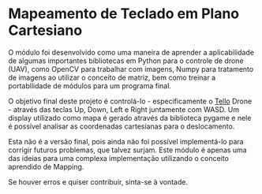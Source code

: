# Mapeamento de Teclado em Plano Cartesiano
  O módulo foi desenvolvido como uma maneira de aprender a aplicabilidade de algumas importantes bibliotecas em Python para o controle de drone (UAV), como OpenCV para trabalhar com imagens, Numpy para tratamento de imagens ao utilizar o conceito de matriz, bem como treinar a portabilidade de módulos para um programa final.
  
 O objetivo final deste projeto é controlá-lo - especificamente o [Tello](https://www.ryzerobotics.com/tello) Drone - através das teclas Up, Down, Left e Right juntamente com WASD. Um display utilizado como mapa é gerado através da biblioteca pygame e nele é possível analisar as coordenadas cartesianas para o deslocamento.
 
  Esta não é a versão final, pois ainda não foi possível implementá-lo para corrigir futuros problemas, que talvez surjam. Este módulo é apenas uma das ideias para uma complexa implementação utilizando o conceito aprendido de Mapping.
 
  Se houver erros e quiser contribuir, sinta-se à vontade.
